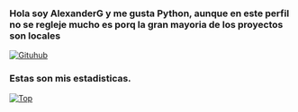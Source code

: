 ### Hola soy AlexanderG y me gusta Python, aunque en este perfil no se regleje mucho es porq la gran mayoria de los proyectos son locales


[![Gituhub](https://github-readme-stats.vercel.app/api?username=AlexanderPythonista&show_icons=true&theme=dracula)](https://github.com/anuraghazra/github-readme-stats)

### Estas son mis estadisticas.
[![Top](https://github-readme-stats.vercel.app/api/top-langs/?username=AlexanderPythonista&exclude_repo=eslint-config&theme=dracula)](https://github.com/anuraghazra/github-readme-stats)

<!--
**AlexanderG-Developers/AlexanderG-Developers** is a ✨ _special_ ✨ repository because its `README.md` (this file) appears on your GitHub profile.

Here are some ideas to get you started:

- 🔭 I’m currently working on ...
- 🌱 I’m currently learning ...
- 👯 I’m looking to collaborate on ...
- 🤔 I’m looking for help with ...
- 💬 Ask me about ...
- 📫 How to reach me: ...
- 😄 Pronouns: ...
- ⚡ Fun fact: ...
-->
